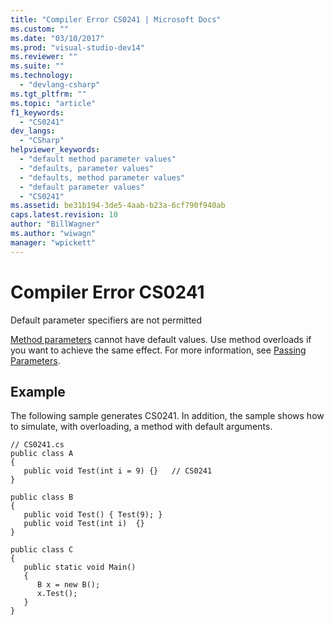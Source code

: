 ```yaml
---
title: "Compiler Error CS0241 | Microsoft Docs"
ms.custom: ""
ms.date: "03/10/2017"
ms.prod: "visual-studio-dev14"
ms.reviewer: ""
ms.suite: ""
ms.technology: 
  - "devlang-csharp"
ms.tgt_pltfrm: ""
ms.topic: "article"
f1_keywords: 
  - "CS0241"
dev_langs: 
  - "CSharp"
helpviewer_keywords: 
  - "default method parameter values"
  - "defaults, parameter values"
  - "defaults, method parameter values"
  - "default parameter values"
  - "CS0241"
ms.assetid: be31b194-3de5-4aab-b23a-6cf790f940ab
caps.latest.revision: 10
author: "BillWagner"
ms.author: "wiwagn"
manager: "wpickett"
---
```

# Compiler Error CS0241
Default parameter specifiers are not permitted  
  
 [Method parameters](../../csharp/language-reference/keywords/method-parameters.md) cannot have default values. Use method overloads if you want to achieve the same effect. For more information, see [Passing Parameters](../../csharp/programming-guide/classes-and-structs/passing-parameters.md).  
  
## Example  
 The following sample generates CS0241. In addition, the sample shows how to simulate, with overloading, a method with default arguments.  
  
```  
// CS0241.cs  
public class A  
{  
   public void Test(int i = 9) {}   // CS0241  
}  
  
public class B  
{  
   public void Test() { Test(9); }  
   public void Test(int i)  {}  
}  
  
public class C  
{  
   public static void Main()  
   {   
      B x = new B();  
      x.Test();  
   }  
}  
```
